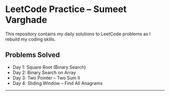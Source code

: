 
# LeetCode Practice – Sumeet Varghade

This repository contains my daily solutions to LeetCode problems as I rebuild my coding skills.

## Problems Solved

- Day 1: Square Root (Binary Search)
- Day 2: Binary Search on Array
- Day 3: Two Pointer – Two Sum II
- Day 4: Sliding Window – Find All Anagrams
---

